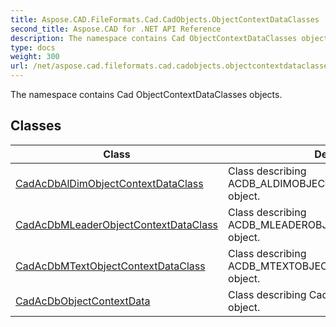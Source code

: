 ```yaml
---
title: Aspose.CAD.FileFormats.Cad.CadObjects.ObjectContextDataClasses
second_title: Aspose.CAD for .NET API Reference
description: The namespace contains Cad ObjectContextDataClasses objects
type: docs
weight: 300
url: /net/aspose.cad.fileformats.cad.cadobjects.objectcontextdataclasses/
---
```

The namespace contains Cad ObjectContextDataClasses objects.

## Classes

| Class | Description |
| --- | --- |
| [CadAcDbAlDimObjectContextDataClass](./cadacdbaldimobjectcontextdataclass/) | Class describing ACDB_ALDIMOBJECTCONTEXTDATA_CLASS object. |
| [CadAcDbMLeaderObjectContextDataClass](./cadacdbmleaderobjectcontextdataclass/) | Class describing ACDB_MLEADEROBJECTCONTEXTDATA_CLASS object. |
| [CadAcDbMTextObjectContextDataClass](./cadacdbmtextobjectcontextdataclass/) | Class describing ACDB_MTEXTOBJECTCONTEXTDATA_CLASS object. |
| [CadAcDbObjectContextData](./cadacdbobjectcontextdata/) | Class describing CadAcDbObjectContextData object. |


